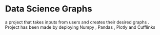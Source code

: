 # Data Science Graphs
 a project that takes inputs from users and creates their desired graphs . Project has been made by deploying Numpy , Pandas , Plotly and Cufflinks
